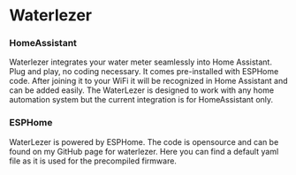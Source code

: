 # Waterlezer

### HomeAssistant
Waterlezer integrates your water meter seamlessly into Home Assistant. Plug and play, no coding necessary. It comes pre-installed with ESPHome code. After joining it to your WiFi it will be recognized in Home Assistant and can be added easily.
The WaterLezer is designed to work with any home automation system but the current integration is for HomeAssistant only.

### ESPHome
WaterLezer is powered by ESPHome. The code is opensource and can be found on my GitHub page for waterlezer. Here you can find a default yaml file as it is used for the precompiled firmware.
 
